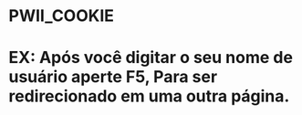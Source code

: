 # PWII_COOKIE

# EX: Após você digitar o seu nome de usuário aperte F5, Para ser redirecionado em uma outra página.
